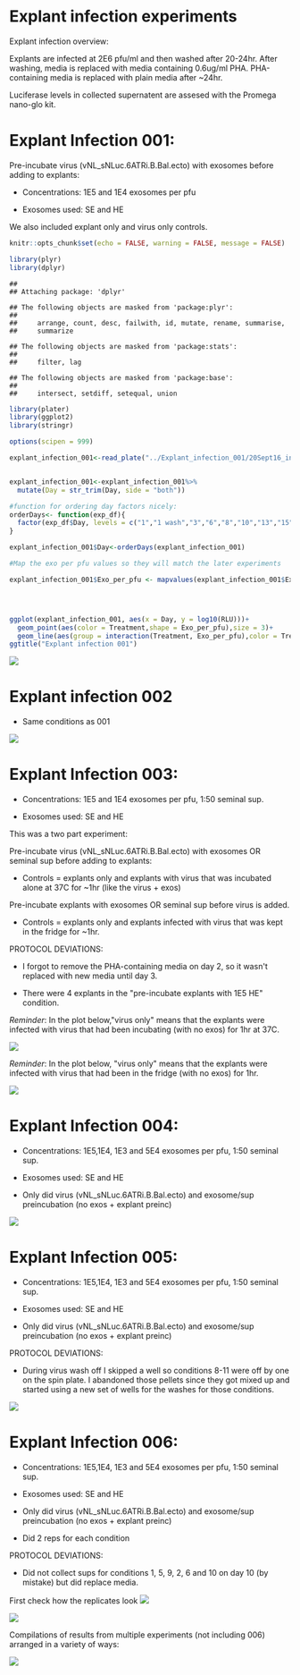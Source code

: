 Explant infection experiments
================

Explant infection overview:

Explants are infected at 2E6 pfu/ml and then washed after 20-24hr. After washing, media is replaced with media containing 0.6ug/ml PHA. PHA-containing media is replaced with plain media after ~24hr.

Luciferase levels in collected supernatent are assesed with the Promega nano-glo kit.

Explant Infection 001:
======================

Pre-incubate virus (vNL\_sNLuc.6ATRi.B.Bal.ecto) with exosomes before adding to explants:

-   Concentrations: 1E5 and 1E4 exosomes per pfu

-   Exosomes used: SE and HE

We also included explant only and virus only controls.

``` r
knitr::opts_chunk$set(echo = FALSE, warning = FALSE, message = FALSE)

library(plyr)
library(dplyr)
```

    ## 
    ## Attaching package: 'dplyr'

    ## The following objects are masked from 'package:plyr':
    ## 
    ##     arrange, count, desc, failwith, id, mutate, rename, summarise,
    ##     summarize

    ## The following objects are masked from 'package:stats':
    ## 
    ##     filter, lag

    ## The following objects are masked from 'package:base':
    ## 
    ##     intersect, setdiff, setequal, union

``` r
library(plater)
library(ggplot2)
library(stringr)

options(scipen = 999)

explant_infection_001<-read_plate("../Explant_infection_001/20Sept16_infection001_layout_and_data.csv")


explant_infection_001<-explant_infection_001%>%
  mutate(Day = str_trim(Day, side = "both"))

#function for ordering day factors nicely:
orderDays<- function(exp_df){
  factor(exp_df$Day, levels = c("1","1 wash","3","6","8","10","13","15","17","20"))
}

explant_infection_001$Day<-orderDays(explant_infection_001)

#Map the exo per pfu values so they will match the later experiments

explant_infection_001$Exo_per_pfu <- mapvalues(explant_infection_001$Exo_per_pfu, from = c("1.0E+04","1.0E+05"), to = c("1E4","1E5"))




ggplot(explant_infection_001, aes(x = Day, y = log10(RLU)))+
  geom_point(aes(color = Treatment,shape = Exo_per_pfu),size = 3)+
  geom_line(aes(group = interaction(Treatment, Exo_per_pfu),color = Treatment))+
ggtitle("Explant infection 001")
```

![](explant_infection_experiment_analysis_files/figure-markdown_github/infection%20001-1.png)

Explant infection 002
=====================

-   Same conditions as 001

![](explant_infection_experiment_analysis_files/figure-markdown_github/infection%20002-1.png)

Explant Infection 003:
======================

-   Concentrations: 1E5 and 1E4 exosomes per pfu, 1:50 seminal sup.

-   Exosomes used: SE and HE

This was a two part experiment:

Pre-incubate virus (vNL\_sNLuc.6ATRi.B.Bal.ecto) with exosomes OR seminal sup before adding to explants:

-   Controls = explants only and explants with virus that was incubated alone at 37C for ~1hr (like the virus + exos)

Pre-incubate explants with exosomes OR seminal sup before virus is added.

-   Controls = explants only and explants infected with virus that was kept in the fridge for ~1hr.

PROTOCOL DEVIATIONS:

-   I forgot to remove the PHA-containing media on day 2, so it wasn't replaced with new media until day 3.

-   There were 4 explants in the "pre-incubate explants with 1E5 HE" condition.

*Reminder*: In the plot below,"virus only" means that the explants were infected with virus that had been incubating (with no exos) for 1hr at 37C.

![](explant_infection_experiment_analysis_files/figure-markdown_github/plot%20virus+%20exo%20preinc-1.png)

*Reminder*: In the plot below, "virus only" means that the explants were infected with virus that had been in the fridge (with no exos) for 1hr.

![](explant_infection_experiment_analysis_files/figure-markdown_github/plot%20explant%20+%20exo%20preinc-1.png)

Explant Infection 004:
======================

-   Concentrations: 1E5,1E4, 1E3 and 5E4 exosomes per pfu, 1:50 seminal sup.

-   Exosomes used: SE and HE

-   Only did virus (vNL\_sNLuc.6ATRi.B.Bal.ecto) and exosome/sup preincubation (no exos + explant preinc)

![](explant_infection_experiment_analysis_files/figure-markdown_github/infection004-1.png)

Explant Infection 005:
======================

-   Concentrations: 1E5,1E4, 1E3 and 5E4 exosomes per pfu, 1:50 seminal sup.

-   Exosomes used: SE and HE

-   Only did virus (vNL\_sNLuc.6ATRi.B.Bal.ecto) and exosome/sup preincubation (no exos + explant preinc)

PROTOCOL DEVIATIONS:

-   During virus wash off I skipped a well so conditions 8-11 were off by one on the spin plate. I abandoned those pellets since they got mixed up and started using a new set of wells for the washes for those conditions.

![](explant_infection_experiment_analysis_files/figure-markdown_github/infection005-1.png)

Explant Infection 006:
======================

-   Concentrations: 1E5,1E4, 1E3 and 5E4 exosomes per pfu, 1:50 seminal sup.

-   Exosomes used: SE and HE

-   Only did virus (vNL\_sNLuc.6ATRi.B.Bal.ecto) and exosome/sup preincubation (no exos + explant preinc)

-   Did 2 reps for each condition

PROTOCOL DEVIATIONS:

-   Did not collect sups for conditions 1, 5, 9, 2, 6 and 10 on day 10 (by mistake) but did replace media.

First check how the replicates look ![](explant_infection_experiment_analysis_files/figure-markdown_github/checking%20replicates-1.png)

![](explant_infection_experiment_analysis_files/figure-markdown_github/plot%20avg%20reps-1.png)

Compilations of results from multiple experiments (not including 006) arranged in a variety of ways:

![](explant_infection_experiment_analysis_files/figure-markdown_github/compilation%20plots-1.png)
